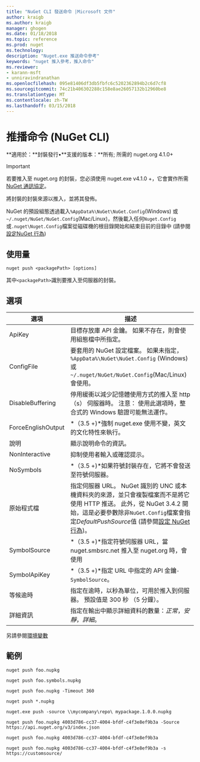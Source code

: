 ```yaml
---
title: "NuGet CLI 發送命令 |Microsoft 文件"
author: kraigb
ms.author: kraigb
manager: ghogen
ms.date: 01/18/2018
ms.topic: reference
ms.prod: nuget
ms.technology: 
description: "Nuget.exe 推送命令參考"
keywords: "nuget 推入參考，推入命令"
ms.reviewer:
- karann-msft
- unniravindranathan
ms.openlocfilehash: 095e81406df3db5fbfc6c5202362894b2c6d7cf8
ms.sourcegitcommit: 74c21b406302288c158e8ae26057132b12960be8
ms.translationtype: MT
ms.contentlocale: zh-TW
ms.lasthandoff: 03/15/2018
---
```

# <a name="push-command-nuget-cli"></a>推播命令 (NuGet CLI)

**適用於：**封裝發行&bullet;**支援的版本：**所有; 所需的 nuget.org 4.1.0+

> [!Important]
> 若要推入至 nuget.org 的封裝，您必須使用 nuget.exe v4.1.0 +，它會實作所需[NuGet 通訊協定](../api/nuget-protocols.md)。

將封裝的封裝來源以推入，並將其發佈。

NuGet 的預設組態透過載入`%AppData%\NuGet\NuGet.Config`(Windows) 或`~/.nuget/NuGet/NuGet.Config`(Mac/Linux)，然後載入任何`Nuget.Config`或`.nuget\Nuget.Config`檔案從磁碟機的根目錄開始和結束目前的目錄中 (請參閱[設定NuGet 行為](../consume-packages/configuring-nuget-behavior.md))

## <a name="usage"></a>使用量

```cli
nuget push <packagePath> [options]
```

其中`<packagePath>`識別要推入至伺服器的封裝。

## <a name="options"></a>選項

| 選項 | 描述 |
| --- | --- |
| ApiKey | 目標存放庫 API 金鑰。 如果不存在，則會使用組態檔中所指定。 |
| ConfigFile | 要套用的 NuGet 設定檔案。 如果未指定， `%AppData%\NuGet\NuGet.Config` (Windows) 或`~/.nuget/NuGet/NuGet.Config`(Mac/Linux) 會使用。|
| DisableBuffering | 停用緩衝以減少記憶體使用方式的推入至 http （s） 伺服器時。 注意： 使用此選項時，整合式的 Windows 驗證可能無法運作。 |
| ForceEnglishOutput | *（3.5 +)*強制 nuget.exe 使用不變，英文的文化特性來執行。 |
| 說明 | 顯示說明命令的資訊。 |
| NonInteractive | 抑制使用者輸入或確認提示。 |
| NoSymbols | *（3.5 +)*如果符號封裝存在，它將不會發送至符號伺服器。 |
| 原始程式檔 | 指定伺服器 URL。 NuGet 識別的 UNC 或本機資料夾的來源，並只會複製檔案而不是將它使用 HTTP 推送。  此外，從 NuGet 3.4.2 開始，這是必要參數除非`NuGet.Config`檔案會指定*DefaultPushSource*值 (請參閱[設定 NuGet 行為](../consume-packages/configuring-nuget-behavior.md))。 |
| SymbolSource | *（3.5 +)*指定符號伺服器 URL，當 nuget.smbsrc.net 推入至 nuget.org 時，會使用 |
| SymbolApiKey | *（3.5 +)*指定 URL 中指定的 API 金鑰`-SymbolSource`。 |
| 等候逾時 | 指定在逾時，以秒為單位，可用於推入到伺服器。 預設值是 300 秒 （5 分鐘）。 |
| 詳細資訊 | 指定在輸出中顯示詳細資料的數量：*正常*，*安靜*，*詳細*。 |

另請參閱[環境變數](cli-ref-environment-variables.md)

## <a name="examples"></a>範例

```cli
nuget push foo.nupkg

nuget push foo.symbols.nupkg

nuget push foo.nupkg -Timeout 360

nuget push *.nupkg

nuget.exe push -source \\mycompany\repo\ mypackage.1.0.0.nupkg

nuget push foo.nupkg 4003d786-cc37-4004-bfdf-c4f3e8ef9b3a -Source https://api.nuget.org/v3/index.json

nuget push foo.nupkg 4003d786-cc37-4004-bfdf-c4f3e8ef9b3a

nuget push foo.nupkg 4003d786-cc37-4004-bfdf-c4f3e8ef9b3a -s https://customsource/
```
